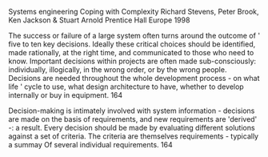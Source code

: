 ﻿Systems engineering Coping with Complexity
Richard Stevens, Peter Brook, Ken Jackson & Stuart Arnold
Prentice Hall Europe 1998

The success or failure of a large system often turns around the outcome of ' five to ten key decisions. Ideally these critical choices should be identified, made rationally, at the right time, and communicated to those who need to know. Important decisions within projects are often made sub-consciously: individually, illogically, in the wrong order, or by the wrong people. Decisions are needed throughout the whole development process - on what life ' cycle to use, what design architecture to have, whether to develop internally or buy in equipment. 164

Decision-making is intimately involved with system information - decisions are made on the basis of requirements, and new requirements are 'derived' -: a result. Every decision should be made by evaluating different solutions against a set of criteria. The criteria are themselves requirements - typically a summay Of several individual requirements. 164

